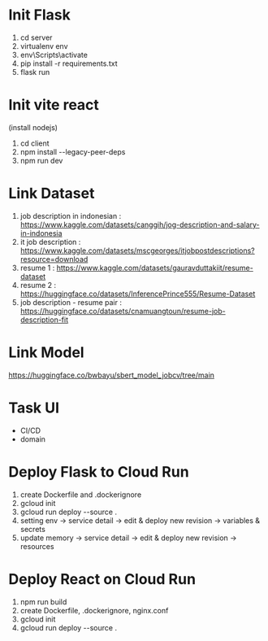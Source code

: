 # Init Flask
1. cd server
2. virtualenv env
3. env\Scripts\activate
4. pip install -r requirements.txt
5. flask run

# Init vite react
(install nodejs)
1. cd client
2. npm install --legacy-peer-deps
3. npm run dev

# Link Dataset
1. job description in indonesian : https://www.kaggle.com/datasets/canggih/jog-description-and-salary-in-indonesia
2. it job description : https://www.kaggle.com/datasets/mscgeorges/itjobpostdescriptions?resource=download
3. resume 1 : https://www.kaggle.com/datasets/gauravduttakiit/resume-dataset
4. resume 2 : https://huggingface.co/datasets/InferencePrince555/Resume-Dataset
5. job description - resume pair : https://huggingface.co/datasets/cnamuangtoun/resume-job-description-fit 

# Link Model
https://huggingface.co/bwbayu/sbert_model_jobcv/tree/main

# Task UI
- CI/CD
- domain

# Deploy Flask to Cloud Run
1. create Dockerfile and .dockerignore
2. gcloud init
3. gcloud run deploy --source .
4. setting env -> service detail -> edit & deploy new revision -> variables & secrets
5. update memory -> service detail -> edit & deploy new revision -> resources

# Deploy React on Cloud Run
1. npm run build
2. create Dockerfile, .dockerignore, nginx.conf
3. gcloud init
4. gcloud run deploy --source .